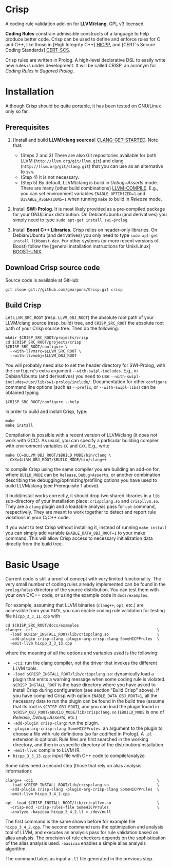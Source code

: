 Crisp
=====

A coding rule validation add-on for **LLVM/clang**, GPL v3
licensed.

**Coding Rules** constrain admissible constructs of a language to help
produce better code. Crisp can be used to define and enforce rules for
C and C++, like those in [High Integrity C++] [HICPP], and
[CERT's Secure Coding Standards] [CERT-SCS].

Crisp rules are written in Prolog. A high-level declarative DSL to
easily write new rules is under development. It will be called CRISP,
an acronym for *Coding Rules in Sugared Prolog*.

  [HICPP]:    http://www.codingstandard.com/
  [CERT-SCS]: http://www.cert.org/secure-coding/

Installation
============

Although Crisp should be quite portable, it has been tested on
GNU/Linux only so far.

Prerequisites
-------------

1. [Install and build **LLVM/clang sources**]
   [CLANG-GET-STARTED]. Note that:
   - (Steps 2 and 3) There are also Git repositories available for
     both LLVM (`http://llvm.org/git/llvm.git`) and clang
     (`http://llvm.org/git/clang.git`) that you can use as an
     alternative to `svn`.
   - (Step 4) It is not necessary.
   - (Step 5) By default, LLVM/clang is build in *Debug+Asserts*
     mode. There are many [other build combinations]
     [LLVM-COMPILE]. E.g., you can set environment variables
     `ENABLE_OPTIMIZED=1` and `DISABLE_ASSERTIONS=1` when running
     `make` to build in *Release* mode.

2. Install **SWI-Prolog**. It is most likely provided as a
   pre-compiled package for your GNU/Linux distribution. On
   Debian/Ubuntu (and derivatives) you simply need to type `sudo
   apt-get install swi-prolog`.

3. Install **Boost C++ Libraries**. Crisp relies on header-only
   libraries. On Debian/Ubuntu (and derivatives) you only need to type
   `sudo apt-get install libboost-dev`. For other systems (or more
   recent versions of Boost) follow the
   [general installation instructions for Unix/Linux] [BOOST-UNIX].

  [CLANG-GET-STARTED]: http://clang.llvm.org/get_started.html
  [LLVM-COMPILE]:      http://www.llvm.org/docs/GettingStarted.html#compile
  [BOOST-UNIX]:        http://www.boost.org/doc/libs/1_49_0/more/getting_started/unix-variants.html


Download Crisp source code
--------------------------

Source code is available at GitHub:

    git clone git://github.com/gmarpons/Crisp.git crisp

Build Crisp
-----------

Let `LLVM_SRC_ROOT` (resp. `LLVM_OBJ_ROOT`) the absolute
root path of your LLVM/clang source (resp. build) tree, and
`CRISP_SRC_ROOT` the absolute root path of your Crisp source
tree. Then do the following:

    mkdir $CRISP_SRC_ROOT/projects/crisp
    cd $CRISP_SRC_ROOT/projects/crisp
    $CRISP_SRC_ROOT/configure \
      --with-llvmsrc=$LLVM_SRC_ROOT \
      --with-llvmobj=$LLVM_OBJ_ROOT
      
You will probably need also to set the header directory for
SWI-Prolog, with the `configure`'s extra argument
`--with-swipl-includes`. E.g., in Debian/Ubuntu (and derivatives) you
need to use
`--with-swipl-includes=/usr/lib/swi-prolog/include/`. Documentation
for other `configure` command line options (such as `--prefix`, or
`--with-swipl-libs`) can be obtained typing

    $CRISP_SRC_ROOT/configure --help

In order to build and install Crisp, type:

    make
    make install

Compilation is possible with a recent version of LLVM/clang (it does
not work with GCC). As usual, you can specify a particular building
compiler with environment variables `CC` and `CXX`. E.g., write

    make CC=$LLVM_OBJ_ROOT/$BUILD_MODE/bin/clang \
      CXX=$LLVM_OBJ_ROOT/$BUILD_MODE/bin/clang++

to compile Crisp using the same compiler you are building an add-on
for, where `BUILD_MODE` can be `Release`, `Debug+Asserts`, or another
combination describing the debugging/optimizing/profiling options you
have used to build LLVM/clang (see Prerequisite 1 above).

It build/install works correctly, it should drop two shared libraries
in a `lib` sub-directory of your installation place: `crispclang.so`
and `crispllvm.so`. They are a `clang` plugin and a loadable analysis
pass for `opt` command, respectively. They are meant to work together
to detect and report rule violations in your C/C++ code.

If you want to test Crisp without installing it, instead of running
`make install` you can simply add variable `ENABLE_DATA_OBJ_ROOT=1` to
your make command. This will allow Crisp access to necessary
initialization data directly from the build tree.


Basic Usage
===========

Current code is still a proof of concept with very limited
functionality. The very small number of coding rules already
implemented can be found in the `prolog/Rules` directory of the source
distribution. You can test them with your own C/C++ code, or using the
example code in `docs/examples`.

For example, assuming that LLVM binaries (`clang++`, `opt`, etc.) are
accessible from your `PATH`, you can enable coding rule validation for
testing file `hicpp_3_3_11.cpp` with

    cd $CRISP_SRC_ROOT/docs/examples
    clang++ -cc1                                                      \
      -load $CRISP_INSTALL_ROOT/lib/crispclang.so                     \
      -add-plugin crisp-clang -plugin-arg-crisp-clang SomeHICPPrules  \
      -emit-llvm hicpp_3_3_13.cpp

where the meaning of all the options and variables used is the
following:

- `-cc1`: run the clang compiler, not the driver that invokes the
  different LLVM tools.
- `-load $CRISP_INSTALL_ROOT/lib/crispclang.so`: dynamically load a
  plugin that emits a warning message when some coding rule is
  violated. `$CRISP_INSTALL_ROOT` is the base directory where you have
  asked to install Crisp during configuration (see section "Build
  Crisp" above). If you have compiled Crisp with option
  `ENABLE_DATA_OBJ_ROOT=1`, all the necessary data to run the plugin
  can be found in the build tree (assume that its root is
  `$CRISP_OBJ_ROOT`), and you can load the plugin found in
  `$CRISP_OBJ_ROOT/$BUILD_MODE/lib/crispclang.so` (`$BUILD_MODE` is
  one of *Release*, *Debug+Asserts*, etc.)
- `-add-plugin crisp-clang`: run the plugin.
- `-plugin-arg-crisp-clang SomeHICPPrules`: an argument to the plugin
  to choose a file with rule definitions (so far codified in
  Prolog). A `.pl` extension is optional. Rule files are first
  searched in the working directory, and then in a specific directory
  of the distribution/installation.
- `-emit-llvm`: compile to LLVM IR.
- `hicpp_3_3_13.cpp`: input file with C++ code to compile/analyze.

Some rules need a second step (those that rely on alias analysis
information):

    clang++ -cc1                                                      \
      -load $CRISP_INSTALL_ROOT/lib/crispclang.so                     \
      -add-plugin crisp-clang -plugin-arg-crisp-clang SomeHICPPrules  \
      -emit-llvm hicpp_3_4_2.cpp

    opt -load $CRISP_INSTALL_ROOT/lib/crispllvm.so                    \
      -crisp-mod -crisp-rules-file SomeHICPPrules                     \
      -analyze -basicaa hicpp_3_4_2.ll > /dev/null

The first command is the same shown before for example file
`hicpp_3_4_2.cpp`. The second command runs the optimization and
analysis tool of LLVM, and executes an analysis pass for rule
validation based on alias analysis. The precision of rule checkers
depends on the sophistication of the alias analysis used. `-basicaa`
enables a simple alias analysis algorithm.

The command takes as input a `.ll` file generated in the previous
step.
